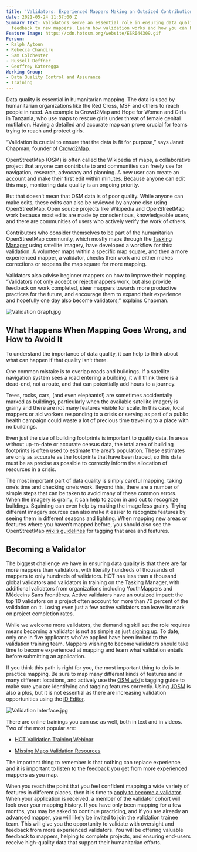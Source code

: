 ```yaml
---
title: 'Validators: Experienced Mappers Making an Outsized Contribution'
date: 2021-05-24 11:57:00 Z
Summary Text: Validators serve an essential role in ensuring data quality and providing
  feedback to new mappers. Learn how validation works and how you can become a validator.
Feature Image: https://cdn.hotosm.org/website/ESRI44309.gif
Person:
- Ralph Aytoun
- Rebecca Chandiru
- Sam Colchester
- Russell Deffner
- Geoffrey Kateregga
Working Group:
- Data Quality Control and Assurance
- Training
---
```


Data quality is essential in humanitarian mapping. The data is used by humanitarian organizations like the Red Cross, MSF and others to reach people in need. An example is Crowd2Map and Hope for Women and Girls in Tanzania, who use maps to rescue girls under threat of female genital mutilation. Having a detailed and accurate map can prove crucial for teams trying to reach and protect girls.

“Validation is crucial to ensure that the data is fit for purpose,” says Janet Chapman, founder of [Crowd2Map](https://crowd2map.org/).

OpenStreetMap (OSM) is often called the Wikipedia of maps, a collaborative project that anyone can contribute to and communities can freely use for navigation, research, advocacy and planning. A new user can create an account and make their first edit within minutes. Because anyone can edit this map, monitoring data quality is an ongoing priority.

But that doesn’t mean that OSM data is of poor quality. While anyone can make edits, these edits can also be reviewed by anyone else using OpenStreetMap. Open source projects like Wikipedia and OpenStreetMap work because most edits are made by conscientious, knowledgeable users, and there are communities of users who actively verify the work of others.

Contributors who consider themselves to be part of the humanitarian OpenStreetMap community, which mostly maps through the [Tasking Manager](https://tasks.hotosm.org/ "Click here!") using satellite imagery, have developed a workflow for this: validation. A volunteer maps within a specific map square, and then a more experienced mapper, a validator, checks their work and either makes corrections or reopens the map square for more mapping.

Validators also advise beginner mappers on how to improve their mapping. “Validators not only accept or reject mappers work, but also provide feedback on work completed, steer mappers towards more productive practices for the future, and encourage them to expand their experience and hopefully one day also become validators,” explains Chapman.

![Validation Graph.jpg](https://cdn.hotosm.org/website/Validation+Graph.jpg)

## **What Happens When Mapping Goes Wrong, and How to Avoid It**

To understand the importance of data quality, it can help to think about what can happen if that quality isn’t there.

One common mistake is to overlap roads and buildings. If a satellite navigation system sees a road entering a building, it will think there is a dead-end, not a route, and that can potentially add hours to a journey.

Trees, rocks, cars, (and even elephants!) are sometimes accidentally marked as buildings, particularly when the available satellite imagery is grainy and there are not many features visible for scale. In this case, local mappers or aid workers responding to a crisis or serving as part of a public health campaign could waste a lot of precious time traveling to a place with no buildings.

Even just the size of building footprints is important to quality data. In areas without up-to-date or accurate census data, the total area of building footprints is often used to estimate the area’s population. These estimates are only as accurate as the footprints that have been traced, so this data must be as precise as possible to correctly inform the allocation of resources in a crisis.

The most important part of data quality is simply careful mapping: taking one’s time and checking one’s work. Beyond this, there are a number of simple steps that can be taken to avoid many of these common errors. When the imagery is grainy, it can help to zoom in and out to recognize buildings. Squinting can even help by making the image less grainy. Trying different imagery sources can also make it easier to recognize features by seeing them in different seasons and lighting. When mapping new areas or features where you haven’t mapped before, you should also see the OpenStreetMap [wiki’s guidelines](https://wiki.openstreetmap.org/wiki/Tags "Click here!") for tagging that area and features.

## **Becoming a Validator**

The biggest challenge we have in ensuring data quality is that there are far more mappers than validators, with literally hundreds of thousands of mappers to only hundreds of validators. HOT has less than a thousand global validators and validators in training on the Tasking Manager, with additional validators from organizations including YouthMappers and Médecins Sans Frontières. Active validators have an outsized impact: the top 10 validators on a project often account for more than 70 percent of the validation on it. Losing even just a few active validators can leave its mark on project completion rates.

While we welcome more validators, the demanding skill set the role requires means becoming a validator is not as simple as just [signing up](http://bit.ly/HOTValidate). To date, only one in five applicants who’ve applied have been invited to the validation training team. Mappers wishing to become validators should take time to become experienced at mapping and learn what validation entails before submitting an application.

If you think this path is right for you, the most important thing to do is to practice mapping. Be sure to map many different kinds of features and in many different locations, and actively use the [OSM wiki](https://wiki.openstreetmap.org/wiki/Tags)’s tagging guide to make sure you are identifying and tagging features correctly. Using [JOSM](https://wiki.openstreetmap.org/wiki/JOSM) is also a plus, but it is not essential as there are increasing validation opportunities using the [iD Editor](https://wiki.openstreetmap.org/wiki/ID).

![Validation Interface.jpg](https://cdn.hotosm.org/website/Validation+Interface.jpg)

There are online trainings you can use as well, both in text and in videos. Two of the most popular are:

* [HOT Validation Training Webinar](https://www.youtube.com/watch?v=oH4Q18nBT68&list=PLb9506_-6FMFhgnFqmOVCBCWIGP2SHAwF&index=10)

* [Missing Maps Validation Resources](https://www.missingmaps.org/validate/)

The important thing to remember is that nothing can replace experience, and it is important to listen to the feedback you get from more experienced mappers as you map.

When you reach the point that you feel confident mapping a wide variety of features in different places, then it is time to [apply to become a validator](http://bit.ly/HOTValidate). When your application is received, a member of the validator cohort will look over your mapping history. If you have only been mapping for a few months, you may be asked to continue practicing, and if you are already an advanced mapper, you will likely be invited to join the validation trainee team. This will give you the opportunity to validate with oversight and feedback from more experienced validators. You will be offering valuable feedback to mappers, helping to complete projects, and ensuring end-users receive high-quality data that support their humanitarian efforts.